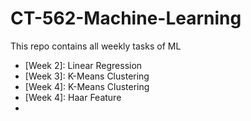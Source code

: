 # CT-562-Machine-Learning
This repo contains all weekly tasks of ML

- [Week 2]: Linear Regression 
- [Week 3]: K-Means Clustering
- [Week 4]: K-Means Clustering
- [Week 4]: Haar Feature
- [Week 9]: SVM